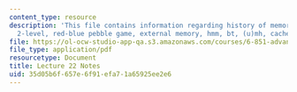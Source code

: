 ```yaml
---
content_type: resource
description: 'This file contains information regarding history of memory models: idealized
  2-level, red-blue pebble game, external memory, hmm, bt, (u)mh, cache oblivious.'
file: https://ol-ocw-studio-app-qa.s3.amazonaws.com/courses/6-851-advanced-data-structures-spring-2012/35d05b6f657e6f91efa71a65925ee2e6_MIT6_851S12_Lec22.pdf
file_type: application/pdf
resourcetype: Document
title: Lecture 22 Notes
uid: 35d05b6f-657e-6f91-efa7-1a65925ee2e6
---
```

